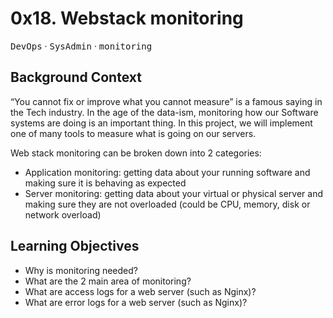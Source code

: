# 0x18. Webstack monitoring

<kbd>DevOps</kbd> &middot; <kbd>SysAdmin</kbd> &middot; <kbd>monitoring</kbd>

## Background Context
“You cannot fix or improve what you cannot measure” is a famous saying in the Tech industry. In the age of the data-ism, monitoring how our Software systems are doing is an important thing. In this project, we will implement one of many tools to measure what is going on our servers.

Web stack monitoring can be broken down into 2 categories:
* Application monitoring: getting data about your running software and making sure it is behaving as expected
* Server monitoring: getting data about your virtual or physical server and making sure they are not overloaded (could be CPU, memory, disk or network overload)

## Learning Objectives

* Why is monitoring needed?
* What are the 2 main area of monitoring?
* What are access logs for a web server (such as Nginx)?
* What are error logs for a web server (such as Nginx)?